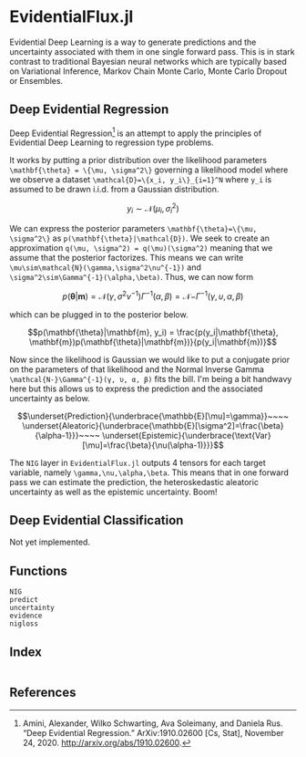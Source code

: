 # EvidentialFlux.jl

Evidential Deep Learning is a way to generate predictions and the uncertainty
associated with them in one single forward pass. This is in stark contrast to
traditional Bayesian neural networks which are typically based on Variational
Inference, Markov Chain Monte Carlo, Monte Carlo Dropout or Ensembles. 

## Deep Evidential Regression

Deep Evidential Regression[^amini2020] is an attempt to apply the principles of
Evidential Deep Learning to regression type problems.

It works by putting a prior distribution over the likelihood parameters
``\mathbf{\theta} = \{\mu, \sigma^2\}`` governing a likelihood model where we observe a
dataset ``\mathcal{D}=\{x_i, y_i\}_{i=1}^N`` where ``y_i`` is assumed to be
drawn i.i.d. from a Gaussian distribution.

```math
y_i \sim \mathcal{N}(\mu_i, \sigma^2_i)
```

We can express the posterior parameters ``\mathbf{\theta}=\{\mu, \sigma^2\}``
as ``p(\mathbf{\theta}|\mathcal{D})``. We seek to create an approximation
``q(\mu, \sigma^2) = q(\mu)(\sigma^2)`` meaning that we assume that the
posterior factorizes. This means we can write
``\mu\sim\mathcal{N}(\gamma,\sigma^2\nu^{-1})`` and
``\sigma^2\sim\Gamma^{-1}(\alpha,\beta)``. Thus, we can now form

```math
p(\mathbf{\theta}|\mathbf{m})=\mathcal{N}(\gamma,\sigma^2\nu^{-1})\Gamma^{-1}(\alpha,\beta)=\mathcal{N-}\Gamma^{-1}(γ,υ,α,β)
```

which can be plugged in to the posterior below.

```math
p(\mathbf{\theta}|\mathbf{m}, y_i) = \frac{p(y_i|\mathbf{\theta}, \mathbf{m})p(\mathbf{\theta}|\mathbf{m})}{p(y_i|\mathbf{m})}
```

Now since the likelihood is Gaussian we would like to put a conjugate prior on
the parameters of that likelihood and the Normal Inverse Gamma
``\mathcal{N-}\Gamma^{-1}(γ, υ, α, β)`` fits the bill. I'm being a bit handwavy
here but this allows us to express the prediction and the associated
uncertainty as below.

```math
\underset{Prediction}{\underbrace{\mathbb{E}[\mu]=\gamma}}~~~~
\underset{Aleatoric}{\underbrace{\mathbb{E}[\sigma^2]=\frac{\beta}{\alpha-1}}}~~~~
\underset{Epistemic}{\underbrace{\text{Var}[\mu]=\frac{\beta}{\nu(\alpha-1)}}}
```

The `NIG` layer in `EvidentialFlux.jl` outputs 4 tensors for each target
variable, namely ``\gamma,\nu,\alpha,\beta``. This means that in one forward
pass we can estimate the prediction, the heteroskedastic aleatoric uncertainty
as well as the epistemic uncertainty. Boom!

## Deep Evidential Classification

Not yet implemented.

## Functions

```@docs
NIG
predict
uncertainty
evidence
nigloss
```

## Index

```@index
```

## References

[^amini2020]: Amini, Alexander, Wilko Schwarting, Ava Soleimany, and Daniela Rus. “Deep Evidential Regression.” ArXiv:1910.02600 [Cs, Stat], November 24, 2020. http://arxiv.org/abs/1910.02600.


